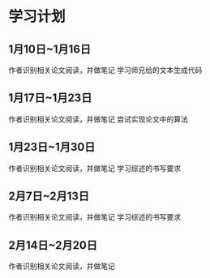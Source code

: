 # 学习计划

## 1月10日~1月16日
作者识别相关论文阅读，并做笔记
学习师兄给的文本生成代码

## 1月17日~1月23日
作者识别相关论文阅读，并做笔记
尝试实现论文中的算法

## 1月23日~1月30日
作者识别相关论文阅读，并做笔记
学习综述的书写要求

## 2月7日~2月13日
作者识别相关论文阅读，并做笔记
学习综述的书写要求

## 2月14日~2月20日
作者识别相关论文阅读，并做笔记